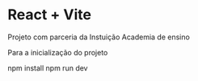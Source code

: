 # React + Vite

Projeto com parceria da Instuição Academia de ensino

Para a inicialização do projeto 

npm install
npm run dev
